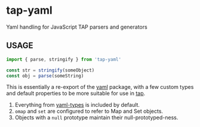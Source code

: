 # tap-yaml

Yaml handling for JavaScript TAP parsers and generators

## USAGE

```js
import { parse, stringify } from 'tap-yaml'

const str = stringify(someObject)
const obj = parse(someString)
```

This is essentially a re-export of the [yaml](http://npm.im/yaml)
package, with a few custom types and default properties to be more suitable for
use in [tap](https://www.node-tap.org).

1. Everything from [yaml-types](http://npm.im/yaml-types) is
   included by default.
2. `omap` and `set` are configured to refer to Map and Set objects.
3. Objects with a `null` prototype maintain their null-prototyped-ness.
